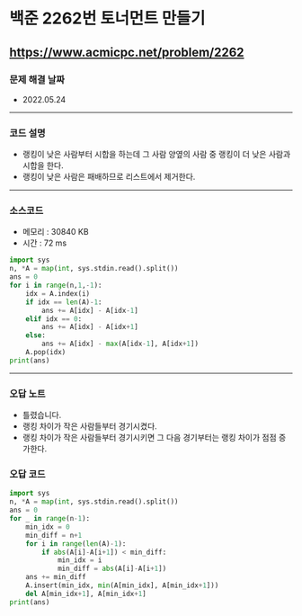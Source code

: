 # 백준 2262번 토너먼트 만들기
https://www.acmicpc.net/problem/2262
---

### 문제 해결 날짜
- 2022.05.24
---

### 코드 설명
- 랭킹이 낮은 사람부터 시합을 하는데 그 사람 양옆의 사람 중 랭킹이 더 낮은 사람과 시합을 한다.
- 랭킹이 낮은 사람은 패배하므로 리스트에서 제거한다.
---

### 소스코드
- 메모리 : 30840 KB
- 시간 : 72 ms
```Python
import sys
n, *A = map(int, sys.stdin.read().split())
ans = 0
for i in range(n,1,-1):
    idx = A.index(i)
    if idx == len(A)-1:
        ans += A[idx] - A[idx-1]
    elif idx == 0:
        ans += A[idx] - A[idx+1]
    else:
        ans += A[idx] - max(A[idx-1], A[idx+1])
    A.pop(idx)
print(ans)
```
---

### 오답 노트
- 틀렸습니다.
- 랭킹 차이가 작은 사람들부터 경기시켰다.
- 랭킹 차이가 작은 사람들부터 경기시키면 그 다음 경기부터는 랭킹 차이가 점점 증가한다.

### 오답 코드
```Python
import sys
n, *A = map(int, sys.stdin.read().split())
ans = 0
for _ in range(n-1):
    min_idx = 0
    min_diff = n+1
    for i in range(len(A)-1):
        if abs(A[i]-A[i+1]) < min_diff:
            min_idx = i
            min_diff = abs(A[i]-A[i+1])
    ans += min_diff
    A.insert(min_idx, min(A[min_idx], A[min_idx+1]))
    del A[min_idx+1], A[min_idx+1]
print(ans)
```